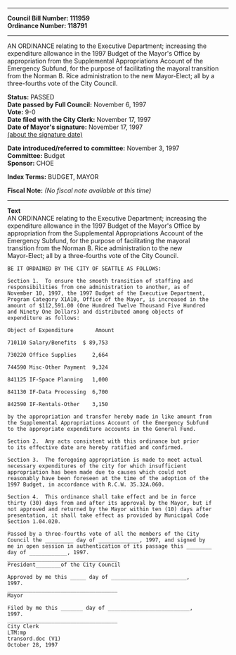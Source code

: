 * * * * *  
  
**Council Bill Number: [](#h0)[](#h2)111959**   
**Ordinance Number: 118791**  
  
* * * * *  
  
AN ORDINANCE relating to the Executive Department; increasing the expenditure allowance in the 1997 Budget of the Mayor's Office by appropriation from the Supplemental Appropriations Account of the Emergency Subfund, for the purpose of facilitating the mayoral transition from the Norman B. Rice administration to the new Mayor-Elect; all by a three-fourths vote of the City Council.  
  
**Status:** PASSED   
**Date passed by Full Council:** November 6, 1997   
**Vote:** 9-0   
**Date filed with the City Clerk:** November 17, 1997   
**Date of Mayor's signature:** November 17, 1997   
[(about the signature date)](/~public/approvaldate.htm)   
  
  
**Date introduced/referred to committee:** November 3, 1997   
**Committee:** Budget   
**Sponsor:** CHOE   
  
**Index Terms:** BUDGET, MAYOR  
  
**Fiscal Note:** *(No fiscal note available at this time)*  
  
* * * * *  
  
**Text**  
    AN ORDINANCE relating to the Executive Department; increasing the  
    expenditure allowance in the 1997 Budget of the Mayor's Office by  
    appropriation from the Supplemental Appropriations Account of the  
    Emergency Subfund, for the purpose of facilitating the mayoral  
    transition from the Norman B. Rice administration to the new  
    Mayor-Elect; all by a three-fourths vote of the City Council.  
  
    BE IT ORDAINED BY THE CITY OF SEATTLE AS FOLLOWS:  
  
    Section 1.  To ensure the smooth transition of staffing and  
    responsibilities from one administration to another, as of  
    November 10, 1997, the 1997 Budget of the Executive Department,  
    Program Category X1A10, Office of the Mayor, is increased in the  
    amount of $112,591.00 (One Hundred Twelve Thousand Five Hundred  
    and Ninety One Dollars) and distributed among objects of  
    expenditure as follows:  
  
    Object of Expenditure       Amount  
  
    710110 Salary/Benefits  $ 89,753  
  
    730220 Office Supplies     2,664  
  
    744590 Misc-Other Payment  9,324  
  
    841125 IF-Space Planning   1,000  
  
    841130 IF-Data Processing  6,700  
  
    842590 IF-Rentals-Other    3,150  
  
    by the appropriation and transfer hereby made in like amount from  
    the Supplemental Appropriations Account of the Emergency Subfund  
    to the appropriate expenditure accounts in the General Fund.  
  
    Section 2.  Any acts consistent with this ordinance but prior  
    to its effective date are hereby ratified and confirmed.  
  
    Section 3.  The foregoing appropriation is made to meet actual  
    necessary expenditures of the city for which insufficient  
    appropriation has been made due to causes which could not  
    reasonably have been foreseen at the time of the adoption of the  
    1997 Budget, in accordance with R.C.W. 35.32A.060.  
  
    Section 4.  This ordinance shall take effect and be in force  
    thirty (30) days from and after its approval by the Mayor, but if  
    not approved and returned by the Mayor within ten (10) days after  
    presentation, it shall take effect as provided by Municipal Code  
    Section 1.04.020.  
  
    Passed by a three-fourths vote of all the members of the City  
    Council the _________ day of _____________, 1997, and signed by  
    me in open session in authentication of its passage this ________  
    day of ____________, 1997.  
    ___________________________________  
    President________of the City Council  
  
    Approved by me this _____ day of ________________________,  
    1997.  
    ___________________________________  
    Mayor  
  
    Filed by me this _______ day of __________________________,  
    1997.  
    ___________________________________  
    City Clerk  
    LTM:mp  
    transord.doc (V1)  
    October 28, 1997  
